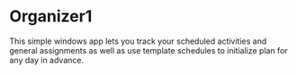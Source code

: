 # Organizer1
This simple windows app lets you track your scheduled activities and general assignments as well as use template schedules to initialize plan for any day in advance.

